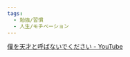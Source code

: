 ```yaml
---
tags:
  - 勉強/習慣
  - 人生/モチベーション
---
```

[僕を天才と呼ばないでください - YouTube](https://www.youtube.com/watch?v=fqr1uaJG8EM)

